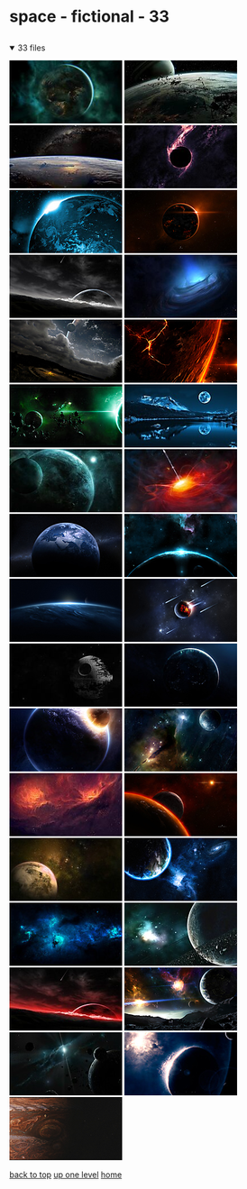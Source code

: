 # space - fictional - 33

<a id=""></a>

## [](/README.MD)
<details open>
<summary>33 files</summary>
<p>

[![845a4bc9bda768b4_VHlGdk5.jpg](/.internals/thumbnails/desktop/space%20-%20fictional/845a4bc9bda768b4_VHlGdk5.jpg "845a4bc9bda768b4_VHlGdk5.jpg")](/desktop/space%20-%20fictional/845a4bc9bda768b4_VHlGdk5.jpg)
[![868e4e6666e3838f_FbNU4z9.jpg](/.internals/thumbnails/desktop/space%20-%20fictional/868e4e6666e3838f_FbNU4z9.jpg "868e4e6666e3838f_FbNU4z9.jpg")](/desktop/space%20-%20fictional/868e4e6666e3838f_FbNU4z9.jpg)
[![895e3c91d26732e6_j2CSjak.jpg](/.internals/thumbnails/desktop/space%20-%20fictional/895e3c91d26732e6_j2CSjak.jpg "895e3c91d26732e6_j2CSjak.jpg")](/desktop/space%20-%20fictional/895e3c91d26732e6_j2CSjak.jpg)
[![8d999999338ec9d8_IQMvO6T.jpg](/.internals/thumbnails/desktop/space%20-%20fictional/8d999999338ec9d8_IQMvO6T.jpg "8d999999338ec9d8_IQMvO6T.jpg")](/desktop/space%20-%20fictional/8d999999338ec9d8_IQMvO6T.jpg)
[![8e4f3879316327c6_gRzqcYN.jpg](/.internals/thumbnails/desktop/space%20-%20fictional/8e4f3879316327c6_gRzqcYN.jpg "8e4f3879316327c6_gRzqcYN.jpg")](/desktop/space%20-%20fictional/8e4f3879316327c6_gRzqcYN.jpg)
[![92926d6d64b2939b Lava Hd by In3xplicit D3f8ngo](/.internals/thumbnails/desktop/space%20-%20fictional/92926d6d64b2939b_lava__hd_by_in3xplicit-d3f8ngo.jpg "92926d6d64b2939b Lava Hd by In3xplicit D3f8ngo")](/desktop/space%20-%20fictional/92926d6d64b2939b_lava__hd_by_in3xplicit-d3f8ngo.jpg)
[![937229897434cf67_xNnzwnE.jpg](/.internals/thumbnails/desktop/space%20-%20fictional/937229897434cf67_xNnzwnE.jpg "937229897434cf67_xNnzwnE.jpg")](/desktop/space%20-%20fictional/937229897434cf67_xNnzwnE.jpg)
[![9393646c5d929a6e_2AN8W0j.jpg](/.internals/thumbnails/desktop/space%20-%20fictional/9393646c5d929a6e_2AN8W0j.jpg "9393646c5d929a6e_2AN8W0j.jpg")](/desktop/space%20-%20fictional/9393646c5d929a6e_2AN8W0j.jpg)
[![95ca6eb3127139c6_spacewall.jpg](/.internals/thumbnails/desktop/space%20-%20fictional/95ca6eb3127139c6_spacewall.jpg "95ca6eb3127139c6_spacewall.jpg")](/desktop/space%20-%20fictional/95ca6eb3127139c6_spacewall.jpg)
[![96651eae5569a255_sporange.jpg](/.internals/thumbnails/desktop/space%20-%20fictional/96651eae5569a255_sporange.jpg "96651eae5569a255_sporange.jpg")](/desktop/space%20-%20fictional/96651eae5569a255_sporange.jpg)
[![96962569c8db4b6a_62 - ULyHTr4.jpg](/.internals/thumbnails/desktop/space%20-%20fictional/96962569c8db4b6a_62%20-%20ULyHTr4.jpg "96962569c8db4b6a_62 - ULyHTr4.jpg")](/desktop/space%20-%20fictional/96962569c8db4b6a_62%20-%20ULyHTr4.jpg)
[![96c462337d0d8f65_4uVd12w.jpg](/.internals/thumbnails/desktop/space%20-%20fictional/96c462337d0d8f65_4uVd12w.jpg "96c462337d0d8f65_4uVd12w.jpg")](/desktop/space%20-%20fictional/96c462337d0d8f65_4uVd12w.jpg)
[![96d9c9cccc4c4e66_68 - WtT6RB2.jpg](/.internals/thumbnails/desktop/space%20-%20fictional/96d9c9cccc4c4e66_68%20-%20WtT6RB2.jpg "96d9c9cccc4c4e66_68 - WtT6RB2.jpg")](/desktop/space%20-%20fictional/96d9c9cccc4c4e66_68%20-%20WtT6RB2.jpg)
[![987666cd99736688_16745657421543538277114338223325.jpg](/.internals/thumbnails/desktop/space%20-%20fictional/987666cd99736688_16745657421543538277114338223325.jpg "987666cd99736688_16745657421543538277114338223325.jpg")](/desktop/space%20-%20fictional/987666cd99736688_16745657421543538277114338223325.jpg)
[![999967642487db53_02510_home_1920x1200.jpg](/.internals/thumbnails/desktop/space%20-%20fictional/999967642487db53_02510_home_1920x1200.jpg "999967642487db53_02510_home_1920x1200.jpg")](/desktop/space%20-%20fictional/999967642487db53_02510_home_1920x1200.jpg)
[![99bb2bcc8c22cec9_splendorous1920x1080.jpg](/.internals/thumbnails/desktop/space%20-%20fictional/99bb2bcc8c22cec9_splendorous1920x1080.jpg "99bb2bcc8c22cec9_splendorous1920x1080.jpg")](/desktop/space%20-%20fictional/99bb2bcc8c22cec9_splendorous1920x1080.jpg)
[![99d9662696d98936_4-3.jpg](/.internals/thumbnails/desktop/space%20-%20fictional/99d9662696d98936_4-3.jpg "99d9662696d98936_4-3.jpg")](/desktop/space%20-%20fictional/99d9662696d98936_4-3.jpg)
[![9b196c4c199b7c6c Meteor S Rain by Iclust3r D461siu](/.internals/thumbnails/desktop/space%20-%20fictional/9b196c4c199b7c6c_meteor__s_rain_by_iclust3r-d461siu.jpg "9b196c4c199b7c6c Meteor S Rain by Iclust3r D461siu")](/desktop/space%20-%20fictional/9b196c4c199b7c6c_meteor__s_rain_by_iclust3r-d461siu.jpg)
[![b4964a69add4d296_151 - 1hXQUIt.jpg](/.internals/thumbnails/desktop/space%20-%20fictional/b4964a69add4d296_151%20-%201hXQUIt.jpg "b4964a69add4d296_151 - 1hXQUIt.jpg")](/desktop/space%20-%20fictional/b4964a69add4d296_151%20-%201hXQUIt.jpg)
[![b5929a9a0b696d65_jewel_1920x1080.jpg](/.internals/thumbnails/desktop/space%20-%20fictional/b5929a9a0b696d65_jewel_1920x1080.jpg "b5929a9a0b696d65_jewel_1920x1080.jpg")](/desktop/space%20-%20fictional/b5929a9a0b696d65_jewel_1920x1080.jpg)
[![b592d25acb859595_cataclysm3.jpg](/.internals/thumbnails/desktop/space%20-%20fictional/b592d25acb859595_cataclysm3.jpg "b592d25acb859595_cataclysm3.jpg")](/desktop/space%20-%20fictional/b592d25acb859595_cataclysm3.jpg)
[![c09edc496f692636_VMcr2Ql.jpg](/.internals/thumbnails/desktop/space%20-%20fictional/c09edc496f692636_VMcr2Ql.jpg "c09edc496f692636_VMcr2Ql.jpg")](/desktop/space%20-%20fictional/c09edc496f692636_VMcr2Ql.jpg)
[![c0f02d2d4bd2b67c_OMuGvCj.jpg](/.internals/thumbnails/desktop/space%20-%20fictional/c0f02d2d4bd2b67c_OMuGvCj.jpg "c0f02d2d4bd2b67c_OMuGvCj.jpg")](/desktop/space%20-%20fictional/c0f02d2d4bd2b67c_OMuGvCj.jpg)
[![c4b63906c3f87c0f_unknown.jpg](/.internals/thumbnails/desktop/space%20-%20fictional/c4b63906c3f87c0f_unknown.jpg "c4b63906c3f87c0f_unknown.jpg")](/desktop/space%20-%20fictional/c4b63906c3f87c0f_unknown.jpg)
[![c69d3cc6e3311c8e_Ho9alMa.jpg](/.internals/thumbnails/desktop/space%20-%20fictional/c69d3cc6e3311c8e_Ho9alMa.jpg "c69d3cc6e3311c8e_Ho9alMa.jpg")](/desktop/space%20-%20fictional/c69d3cc6e3311c8e_Ho9alMa.jpg)
[![Cda63cd8e30658f1 Space Collage by Mclayer D42gz2k](/.internals/thumbnails/desktop/space%20-%20fictional/cda63cd8e30658f1_space_collage_by_mclayer-d42gz2k.png "Cda63cd8e30658f1 Space Collage by Mclayer D42gz2k")](/desktop/space%20-%20fictional/cda63cd8e30658f1_space_collage_by_mclayer-d42gz2k.png)
[![cea67159b8a35646_P6EvQ53.jpg](/.internals/thumbnails/desktop/space%20-%20fictional/cea67159b8a35646_P6EvQ53.jpg "cea67159b8a35646_P6EvQ53.jpg")](/desktop/space%20-%20fictional/cea67159b8a35646_P6EvQ53.jpg)
[![d15a3e06c1b41fa7_gROsedG.jpg](/.internals/thumbnails/desktop/space%20-%20fictional/d15a3e06c1b41fa7_gROsedG.jpg "d15a3e06c1b41fa7_gROsedG.jpg")](/desktop/space%20-%20fictional/d15a3e06c1b41fa7_gROsedG.jpg)
[![d37229897636cb62_uUIueOe.jpg](/.internals/thumbnails/desktop/space%20-%20fictional/d37229897636cb62_uUIueOe.jpg "d37229897636cb62_uUIueOe.jpg")](/desktop/space%20-%20fictional/d37229897636cb62_uUIueOe.jpg)
[![dc1e0fe13307d83c_spaceartist.jpg](/.internals/thumbnails/desktop/space%20-%20fictional/dc1e0fe13307d83c_spaceartist.jpg "dc1e0fe13307d83c_spaceartist.jpg")](/desktop/space%20-%20fictional/dc1e0fe13307d83c_spaceartist.jpg)
[![dc89393236e7c68c_u5jezlG.jpg](/.internals/thumbnails/desktop/space%20-%20fictional/dc89393236e7c68c_u5jezlG.jpg "dc89393236e7c68c_u5jezlG.jpg")](/desktop/space%20-%20fictional/dc89393236e7c68c_u5jezlG.jpg)
[![e4f87167260c1dd9_atLastLight.jpg](/.internals/thumbnails/desktop/space%20-%20fictional/e4f87167260c1dd9_atLastLight.jpg "e4f87167260c1dd9_atLastLight.jpg")](/desktop/space%20-%20fictional/e4f87167260c1dd9_atLastLight.jpg)
[![f8ffc0fd0e06101e_8JGlkCr.png](/.internals/thumbnails/desktop/space%20-%20fictional/f8ffc0fd0e06101e_8JGlkCr.png "f8ffc0fd0e06101e_8JGlkCr.png")](/desktop/space%20-%20fictional/f8ffc0fd0e06101e_8JGlkCr.png)

</p>
</details>


[back to top](#)
[up one level](/desktop/README.MD)
[home](/)
